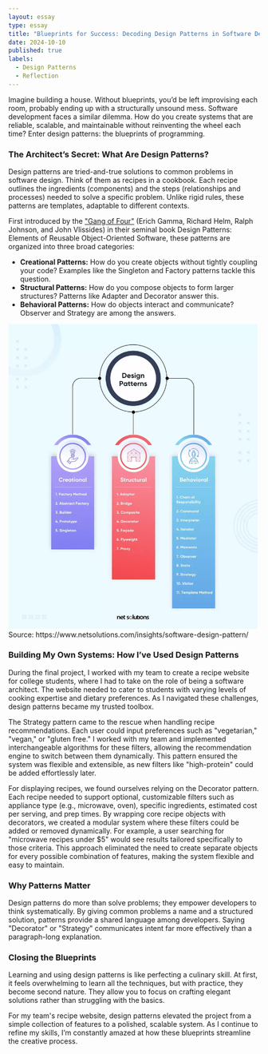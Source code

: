 ```yaml
---
layout: essay
type: essay
title: "Blueprints for Success: Decoding Design Patterns in Software Development"
date: 2024-10-10
published: true
labels:
  - Design Patterns
  - Reflection
---
```

Imagine building a house. Without blueprints, you’d be left improvising each room, probably ending up with a structurally unsound mess. Software development faces a similar dilemma. How do you create systems that are reliable, scalable, and maintainable without reinventing the wheel each time? Enter design patterns: the blueprints of programming.

### The Architect’s Secret: What Are Design Patterns?

Design patterns are tried-and-true solutions to common problems in software design. Think of them as recipes in a cookbook. Each recipe outlines the ingredients (components) and the steps (relationships and processes) needed to solve a specific problem. Unlike rigid rules, these patterns are templates, adaptable to different contexts.

First introduced by the ["Gang of Four"](http://www.uml.org.cn/c++/pdf/DesignPatterns.pdf) (Erich Gamma, Richard Helm, Ralph Johnson, and John Vlissides) in their seminal book Design Patterns: Elements of Reusable Object-Oriented Software, these patterns are organized into three broad categories:
- **Creational Patterns:** How do you create objects without tightly coupling your code? Examples like the Singleton and Factory patterns tackle this question.
- **Structural Patterns:** How do you compose objects to form larger structures? Patterns like Adapter and Decorator answer this.
- **Behavioral Patterns:** How do objects interact and communicate? Observer and Strategy are among the answers.

<img src="/img/DesignPatterns.jpg" alt="Picture of Design Patterns" width="500"/>
Source: https://www.netsolutions.com/insights/software-design-pattern/

### Building My Own Systems: How I’ve Used Design Patterns

During the final project, I worked with my team to create a recipe website for college students, where I had to take on the role of being a software architect. The website needed to cater to students with varying levels of cooking expertise and dietary preferences. As I navigated these challenges, design patterns became my trusted toolbox.

The Strategy pattern came to the rescue when handling recipe recommendations. Each user could input preferences such as "vegetarian," "vegan," or "gluten free." I worked with my team and implemented interchangeable algorithms for these filters, allowing the recommendation engine to switch between them dynamically. This pattern ensured the system was flexible and extensible, as new filters like "high-protein" could be added effortlessly later.

For displaying recipes, we found ourselves relying on the Decorator pattern. Each recipe needed to support optional, customizable filters such as appliance type (e.g., microwave, oven), specific ingredients, estimated cost per serving, and prep times. By wrapping core recipe objects with decorators, we created a modular system where these filters could be added or removed dynamically. For example, a user searching for "microwave recipes under $5" would see results tailored specifically to those criteria. This approach eliminated the need to create separate objects for every possible combination of features, making the system flexible and easy to maintain.

### Why Patterns Matter
Design patterns do more than solve problems; they empower developers to think systematically. By giving common problems a name and a structured solution, patterns provide a shared language among developers. Saying "Decorator" or "Strategy" communicates intent far more effectively than a paragraph-long explanation.

### Closing the Blueprints
Learning and using design patterns is like perfecting a culinary skill. At first, it feels overwhelming to learn all the techniques, but with practice, they become second nature. They allow you to focus on crafting elegant solutions rather than struggling with the basics.

For my team's recipe website, design patterns elevated the project from a simple collection of features to a polished, scalable system. As I continue to refine my skills, I’m constantly amazed at how these blueprints streamline the creative process.
